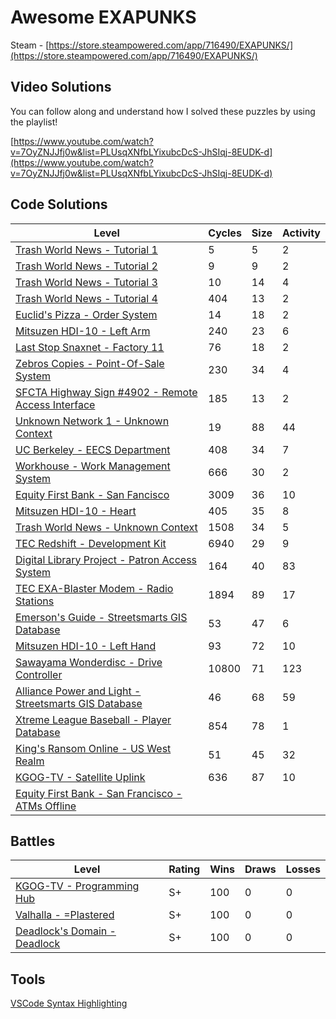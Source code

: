 # Awesome EXAPUNKS

Steam - [https://store.steampowered.com/app/716490/EXAPUNKS/](https://store.steampowered.com/app/716490/EXAPUNKS/)

## Video Solutions

You can follow along and understand how I solved these puzzles by using the playlist!

[https://www.youtube.com/watch?v=7OyZNJJfj0w&list=PLUsqXNfbLYixubcDcS-JhSIqj-8EUDK-d](https://www.youtube.com/watch?v=7OyZNJJfj0w&list=PLUsqXNfbLYixubcDcS-JhSIqj-8EUDK-d)

## Code Solutions

| Level                                                                                                                   | Cycles | Size | Activity |
|-------------------------------------------------------------------------------------------------------------------------|--------|------|----------|
| [Trash World News - Tutorial 1](solutions/01-trash-world-news-tutorial-1)                                               | 5      | 5    | 2        |
| [Trash World News - Tutorial 2](solutions/02-trash-world-news-tutorial-2)                                               | 9      | 9    | 2        |
| [Trash World News - Tutorial 3](solutions/03-trash-world-news-tutorial-3)                                               | 10     | 14   | 4        |
| [Trash World News - Tutorial 4](solutions/04-trash-world-news-tutorial-4)                                               | 404    | 13   | 2        |
| [Euclid's Pizza - Order System](solutions/05-euclids-pizza-order-system)                                                | 14     | 18   | 2        |
| [Mitsuzen HDI-10 - Left Arm](solutions/06-mitsuzen-hdi-10-left-arm)                                                     | 240    | 23   | 6        |
| [Last Stop Snaxnet - Factory 11](solutions/07-last-stop-snaxnet-factory-11)                                             | 76     | 18   | 2        |
| [Zebros Copies - Point-Of-Sale System](solutions/08-zebros-copies-point-of-sale-system)                                 | 230    | 34   | 4        |
| [SFCTA Highway Sign #4902 - Remote Access Interface](solutions/09-sfcta-highway-sign-4902-remote-access-interface)      | 185    | 13   | 2        |
| [Unknown Network 1 - Unknown Context](solutions/10-unknown-network-1-unknown-context)                                   | 19     | 88   | 44       |
| [UC Berkeley - EECS Department](solutions/11-uc-berkeley-eecs-department)                                               | 408    | 34   | 7        |
| [Workhouse - Work Management System](solutions/12-workhouse-work-management-system)                                     | 666    | 30   | 2        |
| [Equity First Bank - San Fancisco](solutions/13-equity-first-bank-san-francisco)                                        | 3009   | 36   | 10       |
| [Mitsuzen HDI-10 - Heart](solutions/14-mitsuzen-hdi-10-heart)                                                           | 405    | 35   | 8        |
| [Trash World News - Unknown Context](solutions/15-trash-world-news-unknown-context)                                     | 1508   | 34   | 5        |
| [TEC Redshift - Development Kit](solutions/16-tec-redshift-development-kit)                                             | 6940   | 29   | 9        |
| [Digital Library Project - Patron Access System](solutions/17-digital-library-project-patron-access-system)             | 164    | 40   | 83       |
| [TEC EXA-Blaster Modem - Radio Stations](solutions/18-tec-exa-blaster-modem-radio-stations)                             | 1894   | 89   | 17       |
| [Emerson's Guide - Streetsmarts GIS Database](solutions/19-emersonsguide-streetsmarts-gis-database)                     | 53     | 47   | 6        |
| [Mitsuzen HDI-10 - Left Hand](solutions/20-mitsuzen-hdi-10-left-hand)                                                   | 93     | 72   | 10       |
| [Sawayama Wonderdisc - Drive Controller](solutions/21-sawayama-wonderdisc-drive-controller)                             | 10800  | 71   | 123      |
| [Alliance Power and Light - Streetsmarts GIS Database](solutions/22-alliance-power-and-light-streetsmarts-gis-database) | 46     | 68   | 59       |
| [Xtreme League Baseball - Player Database](solutions/23-xtreme-league-baseball-player-database)                         | 854    | 78   | 1        |
| [King's Ransom Online - US West Realm](solutions/24-kings-ransom-online-us-west-realm)                                  | 51     | 45   | 32       |
| [KGOG-TV - Satellite Uplink](solutions/25-kgog-tv-satellite-uplink)                                                     | 636    | 87   | 10       |
| [Equity First Bank - San Francisco - ATMs Offline](solutions/26-equity-first-bank-san-francisco-atms-offline)           |        |      |          |

## Battles

| Level                                                                | Rating | Wins | Draws | Losses |
|----------------------------------------------------------------------|--------|------|-------|--------|
| [KGOG-TV - Programming Hub](battles/01-kgog-tv-programming-hub)      | S+     | 100  | 0     | 0      |
| [Valhalla - =Plastered](battles/02-valhalla-plastered)               | S+     | 100  | 0     | 0      |
| [Deadlock's Domain - Deadlock](battles/03-deadlocks-domain-deadlock) | S+     | 100  | 0     | 0      |

## Tools

[VSCode Syntax Highlighting](https://marketplace.visualstudio.com/items?itemName=pizzafox.exa-syntax-highlighting)